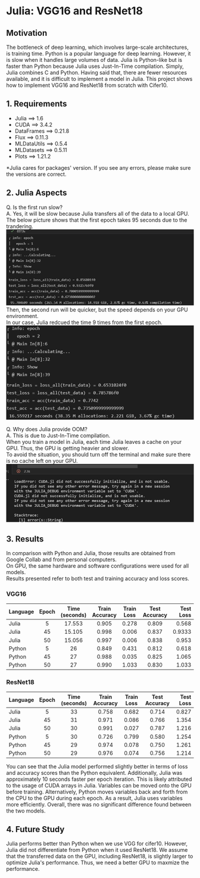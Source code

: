 # Julia: VGG16 and ResNet18

## Motivation
The bottleneck of deep learning, which involves large-scale architectures, is training time. Python is a popular language for deep learning. However, it is slow when it handles large volumes of data. Julia is Python-like but is faster than Python because Julia uses Just-In-Time compilation. Simply, Julia combines C and Python. Having said that, there are fewer resources available, and it is difficult to implement a model in Julia. This project shows how to implement VGG16 and ResNet18 from scratch with Cifer10.

## 1. Requirements
- Julia ==> 1.6
- CUDA ==> 3.4.2
- DataFrames ==> 0.21.8
- Flux ==> 0.11.3
- MLDataUtils ==> 0.5.4
- MLDatasets ==> 0.5.11
- Plots ==> 1.21.2

*Julia cares for packages' version. If you see any errors, please make sure the versions are correct.

## 2. Julia Aspects
Q. Is the first run slow?<br>
A. Yes, it will be slow because Julia transfers all of the data to a local GPU.<br>
The below picture shows that the first epoch takes 95 seconds due to the trandering.
<img src="./src/julia1.png" alt="Julia epoch1" title="Julia epoch1"><br>
Then, the second run will be quicker, but the speed depends on your GPU environment.<br>
In our case, Julia redcued the time 9 times from the first epoch.
<img src="./src/epoch2.png" alt="Julia epoch2" title="Julia epoch2"><br>

Q. Why does Julia provide OOM?<br>
A. This is due to Just-In-Time compilation.<br>
When you train a model in Julia, each time Julia leaves a cache on your GPU. Thus, the GPU is getting heavier and slower.<br>
To avoid the situation, you should turn off the terminal and make sure there is no cache left on your GPU.
<img src="./src/oom.png" alt="julia oom" title="Julia oom"><br>

## 3. Results

In comparison with Python and Julia, those results are obtained from Google Collab and from personal computers.<br>
On GPU, the same hardware and software configurations were used for all models.<br>
Results presented refer to both test and training accuracy and loss scores.<br>

### VGG16
| Language | Epoch | Time (seconds) | Train Accuracy | Train Loss | Test Accuracy | Test Loss |
|:-----|:--------:|:------:|:-----:|:--------:|:------:|------:|
|Julia    | 5     | 17.553        |  0.905          | 0.278       |  0.809         |0.568     |
|Julia    | 45    | 15.105          |  0.998         | 0.006      | 0.837        | 0.9333    |
|Julia    | 50    | 15.056         |  0.997          | 0.006      | 0.838        | 0.953      |
|Python   | 5     | 26             | 0.849         |  0.431      | 0.812        | 0.618    |
|Python   | 45    | 27             | 0.988          | 0.035      | 0.825        | 1.065    |
|Python   | 50    | 27             | 0.990         | 1.033      | 0.830          | 1.033     |

### ResNet18
| Language | Epoch | Time (seconds) | Train Accuracy | Train Loss | Test Accuracy | Test Loss |
|:-----|:--------:|:------:|:-----:|:--------:|:------:|------:|
|Julia    | 5     | 33        |  0.758          | 0.682      | 0.714         | 0.827     |
|Julia    | 45    | 31         | 0.971          | 0.086      | 0.766         | 1.354    |
|Julia    | 50    | 30        | 0.991          | 0.027      | 0.787         | 1.216     |
|Python   | 5     | 30             | 0.726          | 0.799      | 0.580         | 1.254   |
|Python   | 45    | 29             | 0.974          | 0.078      | 0.750         | 1.261    |
|Python   | 50    | 29             | 0.976          | 0.074      | 0.756         | 1.214    |

You can see that the Julia model performed slightly better in terms of loss and accuracy scores than the Python equivalent. Additionally, Julia was approximately 10 seconds faster per epoch iteration. This is likely attributed to the usage of CUDA arrays in Julia. Variables can be moved onto the GPU before training. Alternatively, Python moves variables back and forth from the CPU to the GPU during each epoch. As a result, Julia uses variables more efficiently. Overall, there was no significant difference found between the two models.

## 4. Future Study
Julia performs better than Python when we use VGG for cifer10. However, Julia did not differentiate from Python when it used ResNet18. We assume that the transferred data on the GPU, including ResNet18, is slightly larger to optimize Julia's performance. Thus, we need a better GPU to maxmize the performance.
